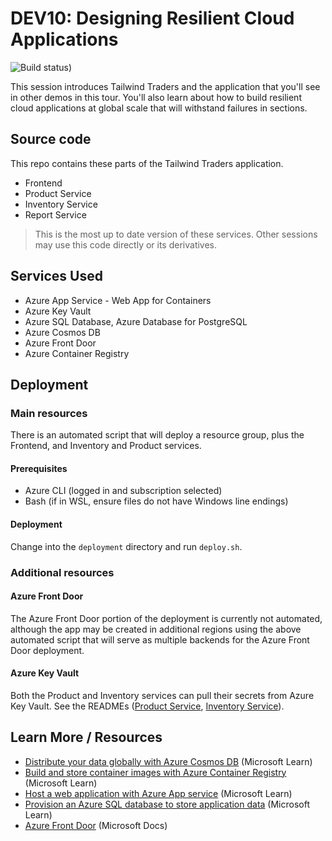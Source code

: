 # DEV10: Designing Resilient Cloud Applications

![Build status](https://dev.azure.com/devrel/Ignite-Tour-LP1S1/_apis/build/status/LP1S1%20Build))

This session introduces Tailwind Traders and the application that you'll see in other demos in this tour. You'll also learn about how to build resilient cloud applications at global scale that will withstand failures in sections.

## Source code

This repo contains these parts of the Tailwind Traders application. 

* Frontend
* Product Service
* Inventory Service
* Report Service

> This is the most up to date version of these services. Other sessions may use this code directly or its derivatives.


## Services Used

* Azure App Service - Web App for Containers
* Azure Key Vault
* Azure SQL Database, Azure Database for PostgreSQL
* Azure Cosmos DB
* Azure Front Door
* Azure Container Registry

  
## Deployment

### Main resources

There is an automated script that will deploy a resource group, plus the Frontend, and Inventory and Product services.

#### Prerequisites

* Azure CLI (logged in and subscription selected)
* Bash (if in WSL, ensure files do not have Windows line endings)

#### Deployment

Change into the `deployment` directory and run `deploy.sh`.


### Additional resources

#### Azure Front Door

The Azure Front Door portion of the deployment is currently not automated, although the app may be created in additional regions using the above automated script that will serve as multiple backends for the Azure Front Door deployment.

#### Azure Key Vault

Both the Product and Inventory services can pull their secrets from Azure Key Vault. See the READMEs ([Product Service](src/product-service/README.md), [Inventory Service](src/inventory-service/README.md)).


## Learn More / Resources

* [Distribute your data globally with Azure Cosmos DB](https://docs.microsoft.com/learn/modules/distribute-data-globally-with-cosmos-db/?WT.mc_id=msignitethetour-github-dev10) (Microsoft Learn)
* [Build and store container images with Azure Container Registry](https://docs.microsoft.com/learn/modules/build-and-store-container-images/?WT.mc_id=msignitethetour-github-dev1) (Microsoft Learn)
* [Host a web application with Azure App service](https://docs.microsoft.com/learn/modules/host-a-web-app-with-azure-app-service/?WT.mc_id=msignitethetour-github-dev1) (Microsoft Learn)
* [Provision an Azure SQL database to store application data](https://docs.microsoft.com/learn/modules/provision-azure-sql-db/?WT.mc_id=msignitethetour-github-dev1) (Microsoft Learn)
* [Azure Front Door](https://docs.microsoft.com/azure/frontdoor/?WT.mc_id=msignitethetour-github-dev1) (Microsoft Docs)
